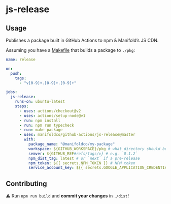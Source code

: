 # js-release

## Usage

Publishes a package built in GitHub Actions to npm & Manifold’s JS CDN.

Assuming you have a [Makefile][makefile-example] that builds a package to `./pkg`:

```yaml
name: release

on:
  push:
    tags:
      - "v[0-9]+.[0-9]+.[0-9]+"

jobs:
  js-release:
    runs-on: ubuntu-latest
    steps:
      - uses: actions/checkout@v2
      - uses: actions/setup-node@v1
      - run: npm install
      - run: npm run typecheck
      - run: make package
      - uses: manifoldco/github-actions/js-release@master
        with:
          package_name: "@manifoldco/my-package"
          workspace: ${GITHUB_WORKSPACE}/pkg # what directory should be published to npm/CDN
          semver: ${GITHUB_REF#refs/tags/v} # e.g. `0.1.2`
          npm_dist_tag: latest # or `next` if a pre-release
          npm_token: ${{ secrets.NPM_TOKEN }} # NPM token
          service_account_key: ${{ secrets.GOOGLE_APPLICATION_CREDENTIALS }} # GCP key file (base64-encoded)
```

[makefile-example]: https://github.com/manifoldco/manifold-plan-table/blob/master/Makefile

## Contributing

⚠️ Run `npm run build` and **commit your changes** in `./dist`!
